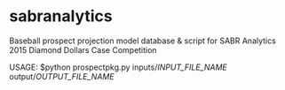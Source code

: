 # sabranalytics
Baseball prospect projection model database &amp; script for SABR Analytics 2015 Diamond Dollars Case Competition

USAGE: $python prospectpkg.py inputs/*INPUT_FILE_NAME* output/*OUTPUT_FILE_NAME*
